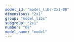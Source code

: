 ```yaml
---
model_id: "model_libs-2x1-08"
dimensions: "2x1"
group: "model_libs"
subgroup: "2x1"
number: "08"
model_name: "model"
---
```

